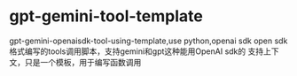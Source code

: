 # gpt-gemini-tool-template
gpt-gemini-openaisdk-tool-using-template,use python,openai sdk
open sdk格式编写的tools调用脚本，支持gemini和gpt这种能用OpenAI sdk的
支持上下文，只是一个模板，用于编写函数调用
